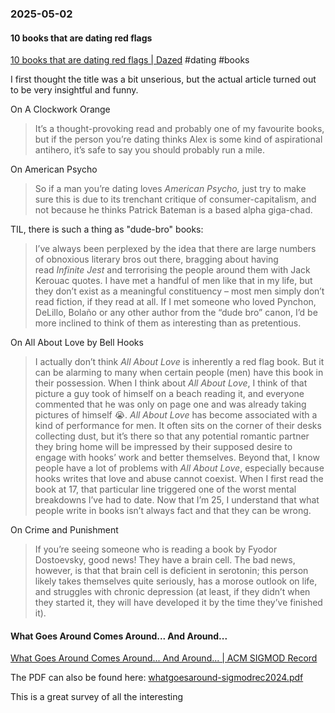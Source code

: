 ### 2025-05-02
#### 10 books that are dating red flags
[10 books that are dating red flags | Dazed](https://www.dazeddigital.com/life-culture/article/66662/1/liking-any-of-these-10-books-is-an-immediate-red-flag-lolita-american-psycho) #dating #books

I first thought the title was a bit unserious, but the actual article turned out to be very insightful and funny.

On A Clockwork Orange

> It’s a thought-provoking read and probably one of my favourite books, but if the person you’re dating thinks Alex is some kind of aspirational antihero, it’s safe to say you should probably run a mile.

On American Psycho

> So if a man you’re dating loves _American Psycho,_ just try to make sure this is due to its trenchant critique of consumer-capitalism, and not because he thinks Patrick Bateman is a based alpha giga-chad.

TIL, there is such a thing as "dude-bro" books:

> I’ve always been perplexed by the idea that there are large numbers of obnoxious literary bros out there, bragging about having read _Infinite Jest_ and terrorising the people around them with Jack Kerouac quotes. I have met a handful of men like that in my life, but they don’t exist as a meaningful constituency – most men simply don’t read fiction, if they read at all. If I met someone who loved Pynchon, DeLillo, Bolaño or any other author from the “dude bro” canon, I’d be more inclined to think of them as interesting than as pretentious.

On All About Love by Bell Hooks

> I actually don’t think _All About Love_ is inherently a red flag book. But it can be alarming to many when certain people (men) have this book in their possession. When I think about _All About Love_, I think of that picture a guy took of himself on a beach reading it, and everyone commented that he was only on page one and was already taking pictures of himself 😭. _All About Love_ has become associated with a kind of performance for men. It often sits on the corner of their desks collecting dust, but it’s there so that any potential romantic partner they bring home will be impressed by their supposed desire to engage with hooks’ work and better themselves. Beyond that, I know people have a lot of problems with _All About Love_, especially because hooks writes that love and abuse cannot coexist. When I first read the book at 17, that particular line triggered one of the worst mental breakdowns I’ve had to date. Now that I’m 25, I understand that what people write in books isn’t always fact and that they can be wrong.

On Crime and Punishment

> If you’re seeing someone who is reading a book by Fyodor Dostoevsky, good news! They have a brain cell. The bad news, however, is that that brain cell is deficient in serotonin; this person likely takes themselves quite seriously, has a morose outlook on life, and struggles with chronic depression (at least, if they didn’t when they started it, they will have developed it by the time they’ve finished it).

#### What Goes Around Comes Around... And Around...
[What Goes Around Comes Around... And Around... \| ACM SIGMOD Record](https://dl.acm.org/doi/10.1145/3685980.3685984)

The PDF can also be found here: [whatgoesaround-sigmodrec2024.pdf](https://db.cs.cmu.edu/papers/2024/whatgoesaround-sigmodrec2024.pdf)

This is a great survey of all the interesting